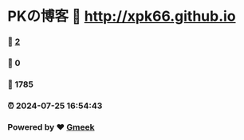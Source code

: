 # PKの博客 :link: http://xpk66.github.io 
### :page_facing_up: [2](http://xpk66.github.io/tag.html) 
### :speech_balloon: 0 
### :hibiscus: 1785 
### :alarm_clock: 2024-07-25 16:54:43 
### Powered by :heart: [Gmeek](https://github.com/Meekdai/Gmeek)

